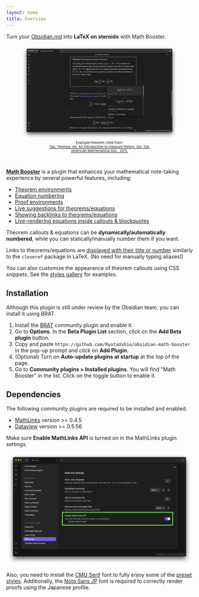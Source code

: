 ```yaml
---
layout: home
title: Overview
---
```


Turn your [Obsidian.md](https://obsidian.md/) into **LaTeX on steroids** with Math Booster. 

<figure style="padding-bottom:2em;">
<img src="fig/screenshot.png" alt="Screenshot">
<figcaption style="text-align:center; font-size: 67%; padding-top: 0; padding-left: 6em; padding-right: 6em;">Example theorem cited from:<br><a href="https://terrytao.files.wordpress.com/2012/12/gsm-126-tao5-measure-book.pdf">Tao, Terence, ed. An introduction to measure theory. Vol. 126. American Mathematical Soc., 2011.</a>
</figcaption>
</figure>

**[Math Booster](https://github.com/RyotaUshio/obsidian-math-booster)** is a plugin that enhances your mathematical note-taking experience by several powerful features, including:

- [Theorem environments](math-callouts)
- [Equation numbering](equation-number)
- [Proof environments](proofs)
- [Live suggestions for theorems/equations](suggest)
- [Showing backlinks to theorems/equations](backlinks)
- [Live-rendering equations inside callouts & blockquotes](math-preview)

Theorem callouts & equations can be **dynamically/automatically numbered**, while you can statically/manually number them if you want. 

Links to theorems/equations are [displayed  with their title or number](cleveref) similarly to the `cleveref` package in LaTeX. (No need for manually typing aliases!)

You can also customize the appearance of theorem callouts using CSS snippets. See the [styles gallery](style-your-theorems#styles-gallery) for examples.

## Installation

Although this plugin is still under review by the Obsidian team, you can install it using BRAT.

1. Install the [BRAT](obsidian://show-plugin?id=obsidian42-brat) community plugin and enable it.
2. Go to **Options**. In the **Beta Plugin List** section, click on the **Add Beta plugin** button.
3. Copy and paste `https://github.com/RyotaUshio/obsidian-math-booster` in the pop-up prompt and click on **Add Plugin**.
5. (Optional) Turn on **Auto-update plugins at startup** at the top of the page.
4. Go to **Community plugins > Installed plugins**. You will find "Math Booster" in the list. Click on the toggle button to enable it.

## Dependencies

The following community plugins are required to be installed and enabled.

- [MathLinks](obsidian://show-plugin?id=mathlinks) version >= 0.4.5
- [Dataview](obsidian://show-plugin?id=dataview) version >= 0.5.56

Make sure **Enable MathLinks API** is turned on in the MathLinks plugin settings.

![MathLinks settings](fig/mathlinks.png)

Also, you need to install the [CMU Serif](https://www.cufonfonts.com/font/cmu-serif) font to fully enjoy some of the [preset styles](style-your-theorems#styles-gallery).
Additionally, the [Noto Sans JP](https://fonts.google.com/noto/specimen/Noto+Sans+JP) font is required to correctly render proofs using the Japanese profile.
